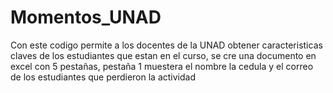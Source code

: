 # Momentos_UNAD
Con este codigo permite a los docentes de la UNAD obtener caracteristicas claves de los estudiantes que estan en el curso, se cre una documento en excel con 5 pestañas, pestaña 1 muestera el nombre la cedula y el correo de los estudiantes que perdieron la actividad
